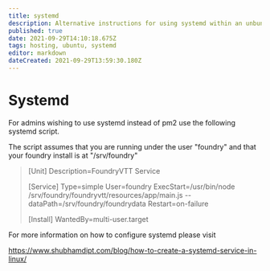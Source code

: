 ```yaml
---
title: systemd
description: Alternative instructions for using systemd within an unbuntu install
published: true
date: 2021-09-29T14:10:18.675Z
tags: hosting, ubuntu, systemd
editor: markdown
dateCreated: 2021-09-29T13:59:30.180Z
---
```


# Systemd
For admins wishing to use systemd instead of pm2 use the following systemd script.

The script assumes that you are running under the user "foundry" and that your foundry install is at "/srv/foundry"

> [Unit]
> Description=FoundryVTT Service
> 
> [Service]
> Type=simple
> User=foundry
> ExecStart=/usr/bin/node /srv/foundry/foundryvtt/resources/app/main.js --dataPath=/srv/foundry/foundrydata
> Restart=on-failure
> 
> [Install]
> WantedBy=multi-user.target

For more information on how to configure systemd please visit

https://www.shubhamdipt.com/blog/how-to-create-a-systemd-service-in-linux/